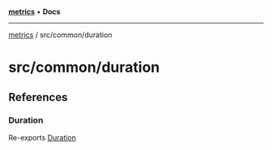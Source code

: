 [**metrics**](../../../README.md) • **Docs**

***

[metrics](../../../modules.md) / src/common/duration

# src/common/duration

## References

### Duration

Re-exports [Duration](classes/Duration.md)
